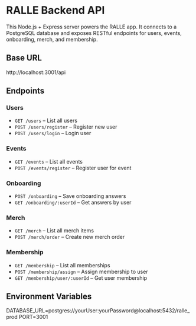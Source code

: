 # RALLE Backend API

This Node.js + Express server powers the RALLE app. It connects to a PostgreSQL database and exposes RESTful endpoints for users, events, onboarding, merch, and membership.

## Base URL
http://localhost:3001/api


## Endpoints

### Users
- `GET /users` – List all users
- `POST /users/register` – Register new user
- `POST /users/login` – Login user

### Events
- `GET /events` – List all events
- `POST /events/register` – Register user for event

###  Onboarding
- `POST /onboarding` – Save onboarding answers
- `GET /onboarding/:userId` – Get answers by user

### Merch
- `GET /merch` – List all merch items
- `POST /merch/order` – Create new merch order

### Membership
- `GET /membership` – List all memberships
- `POST /membership/assign` – Assign membership to user
- `GET /membership/user/:userId` – Get user membership

## Environment Variables

DATABASE_URL=postgres://yourUser:yourPassword@localhost:5432/ralle_prod
PORT=3001
